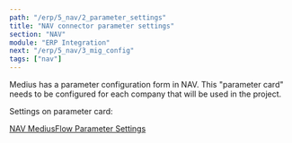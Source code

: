 ```yaml
---
path: "/erp/5_nav/2_parameter_settings"
title: "NAV connector parameter settings"
section: "NAV"
module: "ERP Integration"
next: "/erp/5_nav/3_mig_config"
tags: ["nav"]
---
```

Medius has a parameter configuration form in NAV. This "parameter card" needs to be configured for each company that will be used in the project.

Settings on parameter card: 

[NAV MediusFlow Parameter Settings](https://medius.atlassian.net/wiki/spaces/MC/pages/82777718/NAV+-+Integration+Deployment+Guide#NAV-IntegrationDeploymentGuide-ConfigurationinNAV)
